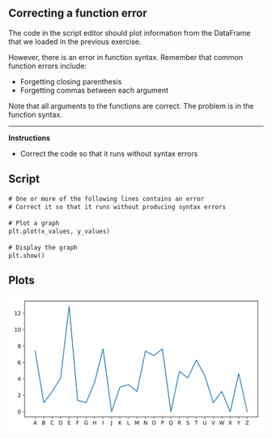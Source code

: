 ## Correcting a function error

The code in the script editor should plot information from the DataFrame that we loaded in the previous exercise.

However, there is an error in function syntax. Remember that common function errors include:

* Forgetting closing parenthesis
* Forgetting commas between each argument

Note that all arguments to the functions are correct. The problem is in the function syntax.

<hr>

**Instructions**
* Correct the code so that it runs without syntax errors

## Script
```
# One or more of the following lines contains an error
# Correct it so that it runs without producing syntax errors

# Plot a graph
plt.plot(x_values, y_values)

# Display the graph
plt.show()
```

## Plots
![img](index.svg)